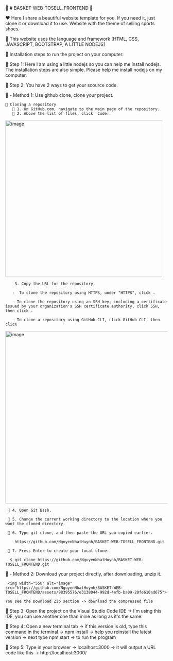 👋 # BASKET-WEB-TOSELL_FRONTEND 👋

❤️ Here I share a beautiful website template for you. If you need it, just clone it or download it to use. Website with the theme of selling sports shoes.

🎨 This website uses the language and framework [HTML, CSS, JAVASCRIPT, BOOTSTRAP, A LITTLE NODEJS]


🎯 Installation steps to run the project on your computer:

🚀 Step 1: Here I am using a little nodejs so you can help me install nodejs. The installation steps are also simple. Please help me install nodejs on my computer.

🚀 Step 2: You have 2 ways to get your scource code.

   🙏 - Method 1: Use github clone, clone your project.

    🌟 Cloning a repository
       💬 1. On GitHub.com, navigate to the main page of the repository.
       💬 2. Above the list of files, click  Code.

        
  <img width="487" alt="image" src="https://github.com/NguyenNhatHuynh/BASKET-WEB-TOSELL_FRONTEND/assets/98395576/6f08f31f-5177-4120-be1c-8393cddce6d0">

        3. Copy the URL for the repository.

       -  To clone the repository using HTTPS, under "HTTPS", click .

       - To clone the repository using an SSH key, including a certificate issued by your organization's SSH certificate authority, click SSH, then click .

       - To clone a repository using GitHub CLI, click GitHub CLI, then clicK

  <img width="536" alt="image" src="https://github.com/NguyenNhatHuynh/BASKET-WEB-TOSELL_FRONTEND/assets/98395576/d5b4090a-149f-4411-8c4d-88fa06d3d00a">


     💬 4. Open Git Bash.

     💬 5. Change the current working directory to the location where you want the cloned directory.

     💬 6. Type git clone, and then paste the URL you copied earlier.

        https://github.com/NguyenNhatHuynh/BASKET-WEB-TOSELL_FRONTEND.git

     💬 7. Press Enter to create your local clone.

      $ git clone https://github.com/NguyenNhatHuynh/BASKET-WEB-TOSELL_FRONTEND.git

      
  🙏 - Method 2: Download your project directly, after downloading, unzip it.
    
     <img width="550" alt="image" src="https://github.com/NguyenNhatHuynh/BASKET-WEB-TOSELL_FRONTEND/assets/98395576/e3138044-992d-4efb-ba09-20fe610ad675">

    You see the Download Zip section -> download the compressed file

🚀 Step 3: Open the project on the Visual Studio Code IDE -> I'm using this IDE, you can use another one than mine as long as it's the same.

🚀 Step 4: Open a new terminal tab -> if this version is old, type this command in the terminal -> npm install -> help you reinstall the latest version -> next type npm start -> to run the program

🚀 Step 5: Type in your browser -> localhost:3000 -> it will output a URL code like this -> http://localhost:3000/

